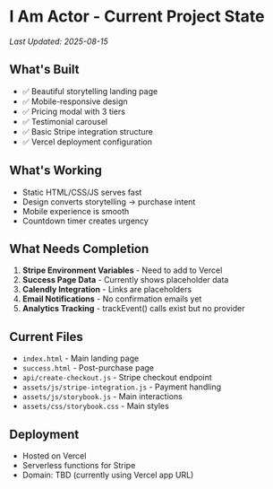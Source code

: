 # I Am Actor - Current Project State
*Last Updated: 2025-08-15*

## What's Built
- ✅ Beautiful storytelling landing page
- ✅ Mobile-responsive design
- ✅ Pricing modal with 3 tiers
- ✅ Testimonial carousel
- ✅ Basic Stripe integration structure
- ✅ Vercel deployment configuration

## What's Working
- Static HTML/CSS/JS serves fast
- Design converts storytelling → purchase intent
- Mobile experience is smooth
- Countdown timer creates urgency

## What Needs Completion
1. **Stripe Environment Variables** - Need to add to Vercel
2. **Success Page Data** - Currently shows placeholder data
3. **Calendly Integration** - Links are placeholders
4. **Email Notifications** - No confirmation emails yet
5. **Analytics Tracking** - trackEvent() calls exist but no provider

## Current Files
- `index.html` - Main landing page
- `success.html` - Post-purchase page
- `api/create-checkout.js` - Stripe checkout endpoint
- `assets/js/stripe-integration.js` - Payment handling
- `assets/js/storybook.js` - Main interactions
- `assets/css/storybook.css` - Main styles

## Deployment
- Hosted on Vercel
- Serverless functions for Stripe
- Domain: TBD (currently using Vercel app URL)